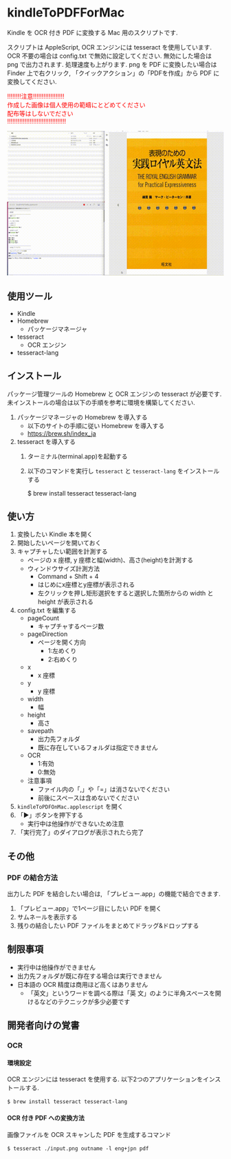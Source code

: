 # kindleToPDFForMac

Kindle を OCR 付き PDF に変換する Mac 用のスクリプトです. 

スクリプトは AppleScript, OCR エンジンには tesseract を使用しています. 
OCR 不要の場合は config.txt で無効に設定してください. 無効にした場合は png で出力されます. 
処理速度も上がります. 
png を PDF に変換したい場合は Finder 上で右クリック, 「クイックアクション」の「PDFを作成」から PDF に変換してください. 

<span style="color: red; ">
!!!!!!!!注意!!!!!!!!!!!!!!!!!!<br>
作成した画像は個人使用の範疇にとどめてください<br>
配布等はしないでださい<br>
!!!!!!!!!!!!!!!!!!!!!!!!!!!!!!!!!!<br>
</span>


![demo](./images/image1.gif)

## 使用ツール

* Kindle
* Homebrew
    * パッケージマネージャ
* tesseract
    * OCR エンジン
* tesseract-lang

## インストール

パッケージ管理ツールの Homebrew と OCR エンジンの tesseract が必要です. 
未インストールの場合は以下の手順を参考に環境を構築してください. 

1. パッケージマネージャの Homebrew を導入する
    * 以下のサイトの手順に従い Homebrew を導入する
    * https://brew.sh/index_ja
1. tesseract を導入する
    1. ターミナル(terminal.app)を起動する
    1. 以下のコマンドを実行し `tesseract` と `tesseract-lang` をインストールする

        $ brew install tesseract tesseract-lang


## 使い方

1. 変換したい Kindle 本を開く
1. 開始したいページを開いておく
1. キャプチャしたい範囲を計測する
    * ページの x 座標, y 座標と幅(width)、高さ(height)を計測する
    * ウィンドウサイズ計測方法
        * Command + Shift + 4
        * はじめにx座標とy座標が表示される
        * 左クリックを押し矩形選択をすると選択した箇所からの width と height が表示される
1. config.txt を編集する
    * pageCount
        * キャプチャするページ数
    * pageDirection
        * ページを開く方向
            * 1:左めくり
            * 2:右めくり
    * x
        * x 座標
    * y
        * y 座標
    * width
        * 幅
    * height
        * 高さ
    * savepath
        * 出力先フォルダ
        * 既に存在しているフォルダは指定できません
    * OCR
        * 1:有効
        * 0:無効
    * 注意事項
        * ファイル内の「,」や「=」は消さないでください
        * 前後にスペースは含めないでください
1. `kindleToPDFOnMac.applescript` を開く
1. 「▶」ボタンを押下する
    * 実行中は他操作ができないため注意
1. 「実行完了」のダイアログが表示されたら完了

## その他

### PDF の結合方法

出力した PDF を結合したい場合は, 「プレビュー.app」の機能で結合できます. 

1. 「プレビュー.app」で1ページ目にしたい PDF を開く
1. サムネールを表示する
1. 残りの結合したい PDF ファイルをまとめてドラッグ&ドロップする

## 制限事項

* 実行中は他操作ができません
* 出力先フォルダが既に存在する場合は実行できません
* 日本語の OCR 精度は商用ほど高くはありません
    * 「英文」というワードを調べる際は「英 文」のように半角スペースを開けるなどのテクニックが多少必要です

## 開発者向けの覚書

### OCR

#### 環境設定

OCR エンジンには tesseract を使用する. 
以下2つのアプリケーションをインストールする. 

    $ brew install tesseract tesseract-lang

#### OCR 付き PDF への変換方法

画像ファイルを OCR スキャンした PDF を生成するコマンド

    $ tesseract ./input.png outname -l eng+jpn pdf


